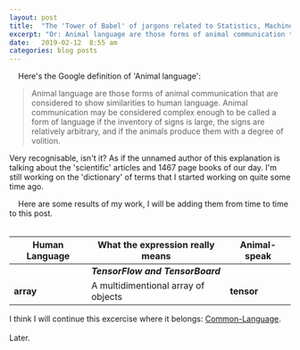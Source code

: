 ```yaml
---
layout: post
title:  "The 'Tower of Babel' of jargons related to Statistics, Machine Learning and Artificial Intelligence."
excerpt: "Or: Animal language are those forms of animal communication that are considered to show similarities to human language. (from Google)."
date:   2019-02-12  8:55 am
categories: blog posts
---
```


&nbsp;&nbsp;&nbsp;&nbsp;Here's the Google definition of 'Animal language':
>Animal language are those forms of animal communication that are considered to show similarities to human language. Animal communication may be considered complex enough to be called a form of language if the inventory of signs is large, the signs are relatively arbitrary, and if the animals produce them with a degree of volition.

Very recognisable, isn't it? As if the unnamed author of this explanation is talking about the 'scientific' articles and 1467 page books of our day. I'm still working on the 'dictionary' of terms that I started working on quite some time ago.<br>

&nbsp;&nbsp;&nbsp;&nbsp;Here are some results of my work, I will be adding them from time to time to this post.<br><br>

|Human Language |What the expression really means|Animal-speak|
|---|---|---|
| | _**TensorFlow and TensorBoard**_ | |
| **array** | A multidimentional array of objects | **tensor** |

I think I will continue this excercise where it belongs: [Common-Language](https://github.com/common-language).<br><br>
Later.
